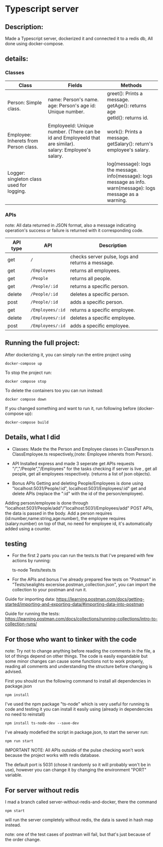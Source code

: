 # Typescript server
## Description:
Made a Typescript server, dockerized it and connected it to a redis db, All done using docker-compose.


## details:
### Classes

Class  | Fields |  Methods
--- | --- | ---
Person: Simple class.|name: Person's name. <br />age: Person's age id: Unique number.<br />|greet(): Prints a message.<br />getAge(): returns age<br />getId(): returns id.
Employee: Inherets from Person class.|EmployeeId: Unique number. (There can be id and EmployeeId that are similar).<br />salary: Employee's salary.|work(): Prints a message.<br />getSalary(): return's employee's salary.
Logger: singleton class used for logging.||log(message): logs the message.<br />info(message): logs message as info.<br />warn(message): logs message as a warning.


### APIs

note: All data returned in JSON format, also a message indicating operation's success or failure is returned with it corresponding code.

API type  | API |   Description
--- | --- | ---
get  | `/` | checks server pulse, logs and returns a message.
get  | `/Employees` | returns all employees.
get  | `/People` | returns all people.
get  | `/People/:id` | returns a specific person.
delete  | `/People/:id` | deletes a specific person.
post  | `/People/:id` | adds a specific person.
get  | `/Employees/:id` | returns a specific employee.
delete  | `/Employees/:id` | deletes a specific employee.
post  | `/Employees/:id` | adds a specific employee.

    
    
    
    

## Running the full project: 
After dockerizing it, you can simply run the entire project using

    docker-compose up

To stop the project run:

    docker compose stop

To delete the containers too you can run instead:

    docker compose down

If you changed something and want to run it, run following before (docker-compose up):

    docker-compose build


## Details, what I did

- Classes: 
Made the the Person and Employee classes in ClassPerson.ts ClassEmployee.ts respectively,(note: Employee inherets from Person).

- API
Installed express and made 3 seperate get APIs requests "/","/People","/Employees" for the tasks checking if server is live , get all people, get all employees respectively. (returns a list of json objects).

- Bonus APIs
Getting and deleting People/Employees is done using "localhost:5031/People/:id", localhost:5031/Employees/:id" get and delete APIs (replace the ":id" with the id of the person/employee).

Adding person/employee is done through "localhost:5031/People/add"/"localhost:5031/Employees/add" POST APIs, the data is passed in the body. 
Add a person requires (id:number,name:string,age:number), the employee requires (salary:number) on top of that, no need for employee id, it's automatically added using a counter.


## testing

- For the first 2 parts you can run the tests.ts that I've prepared with few actions by running:

    ts-node Tests/tests.ts



- For the APIs and bonus I've already prepared few tests on "Postman" in "Tests/sealights excersise.postman_collection.json", you can import the collection to your postman and run it.

Guide for importing data: https://learning.postman.com/docs/getting-started/importing-and-exporting-data/#importing-data-into-postman

Guide for running the tests: https://learning.postman.com/docs/collections/running-collections/intro-to-collection-runs/



## For those who want to tinker with the code

note: Try not to change anything before reading the comments in the file, a lot of things depend on other things. The code is easily expandable but some minor changes can cause some functions not to work properly, reading all comments and understanding the structure before changing is advised.



First you should run the following command to install all dependencies in package.json

    npm install
    
I've used the npm package "ts-node" which is very useful for running ts code and testing it
you can install it easily using (already in dependencies no need to reinstall)

    npm install ts-node-dev --save-dev


I've already modefied the script in package.json, to start the server run:
    
    npm run start

IMPORTANT NOTE: All APIs outside of the pulse checking won't work because the project works with redis database.

The default port is 5031 (chose it randomly so it will probably won't be in use), however you can change it by changing the environment "PORT" variable.

## For server without redis
I mad a branch called server-without-redis-and-docker, there the command 

    npm start

will run the server completely without redis, the data is saved in hash map instead.

note: one of the test cases of postman will fail, but that's just because of the order change.
